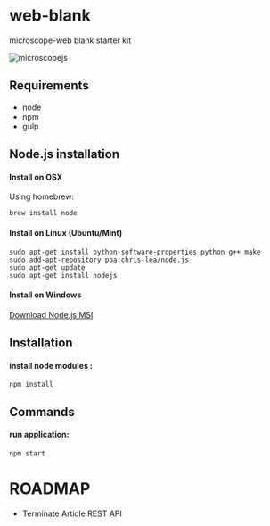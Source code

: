 web-blank
=========

microscope-web blank starter kit

![microscopejs](https://avatars0.githubusercontent.com/u/13710913?v=3&s=200)

Requirements
------------

* node
* npm
* gulp

Node.js installation
--------------------

#### Install on OSX

Using homebrew:

	brew install node

#### Install on Linux (Ubuntu/Mint)

	sudo apt-get install python-software-properties python g++ make
	sudo add-apt-repository ppa:chris-lea/node.js
	sudo apt-get update
	sudo apt-get install nodejs

#### Install on Windows

[Download Node.js MSI](http://nodejs.org/download/)

Installation
------------

#### install node modules :

	npm install

Commands
--------

#### run application:

	npm start
	
ROADMAP
=======

* Terminate Article REST API